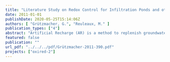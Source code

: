 ```yaml
---
title: "Literature Study on Redox Control for Infiltration Ponds and other Subsurface Systems"
date: 2011-01-01
publishDate: 2020-05-25T15:14:06Z
authors: [ "Grützmacher, G.", "Reuleaux, M." ]
publication_types: ["4"]
abstract: "Artificial Recharge (AR) is a method to replenish groundwater in case of insufficient water availability or poor quality. For drinking water production, AR is often used as water purification step to avoid direct surface water abstraction. Besides physical filtration, purification is achieved through chemical processes like precipitation, sorption and (bio-) degradation. These are usually closely linked to redox conditions. It is the activity of micro-organisms and related chemical reactions that change the redox conditions, which in turn control the presence of substances and therefore the water quality. Typical pollutants in surface water that need to be addressed are organic compounds (e.g. pharmaceutical residues or pesticides), pathogens and heavy metals. The purpose of this report is to introduce the theoretical background on redox zoning in infiltration ponds and to review publications in the search for applicable methods capable of controlling redox conditions. This shall serve as basis for further laboratory and technical scale experiments in the course of the OXIRED project. The “optimal redox zonation” for maximum removal of redox-dependent substances is a concept with the aim of defining optimum residence times based on the degradation kinetics of contaminants in the source water: If substances or substance groups that show enhanced removal under anoxic to anaerobic conditions are not present in the source water at drinking water relevant concentrations, anoxic to anaerobic conditions should be avoided in order not to mobilize iron and other inorganic trace elements. Maximum benefit for aerobic subsurface passage is reached after 30 d, for anoxic / anaerobic subsurface passage after 100 d. However, already 15 d of aerobic and 2 d of anoxic / anaerobic passage lead to substantial removal or redox-sensitive substances or substance groups. The main drivers for redox zonation in AR systems are the availability of oxidizing agents (oxygen, nitrate), of reducing agents (organic matter, reduced mineral phases), of nutrients, the biological activity (in infiltration pond and subsurface), and the residence time. These drivers are in turn controlled by many natural, site-specific (exogenous) and design & operation-related (decision) variables. Exogenous variables are e.g. aquifer geochemistry, temperature or natural groundwater recharge whereas the decision variables comprise factors such as pond geometry, distance between pond and well, well depth, pumping rate etc. Theoretically, a wide range of possibilities could be applied to adjust the infiltration pond, the hyporheic zone and the subsurface passage, but only few seem technically feasible. These are e.g. the control of sunlight and temperature in the infiltration pond and upper sediment, the control of water movement in the pond to avoid excessive algal growth while enriching the water with oxygen. For the same reason nutrients could be added or avoided, influencing biomass production. Specific filter material could be used with defined content and characteristic of organic carbon to serve as electron acceptors. Infiltration rates could be controlled by adjusting the hydraulic head in order to enhance the formation of an unsaturated zone. Further downstream the application of redox controlling substances via injection wells could be possible, as well as controlling the residence times by adjusting pumping rates or creating hydraulic barrier wells at different distances from infiltration pond. For newly constructed AR systems the well field design (pond geometry, distance between pond and well, well depth) could be optimized with respect to redox zonation, as long as the other requirements (mainly sufficient production rates) are met. No examples for redox control in infiltration ponds were identified. Therefore, two examples of redox control measures are described: the first serves an artificial reoxidation of a polluted aquifer “BIOXWAND®” and the second provides injection of treated water to influence the redox conditions in the aquifer “Vyridox” and “Nitridox”."
featured: false
publication: ""
url_pdf: "../../../pdf/Grützmacher-2011-390.pdf"
projects: ["oxired-2"]
---
```


